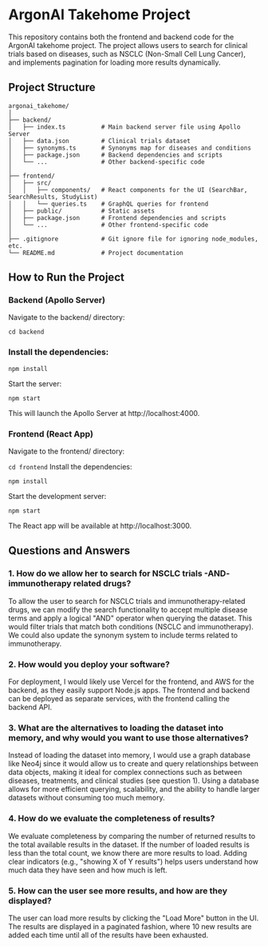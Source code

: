 
# ArgonAI Takehome Project

This repository contains both the frontend and backend code for the ArgonAI takehome project. The project allows users to search for clinical trials based on diseases, such as NSCLC (Non-Small Cell Lung Cancer), and implements pagination for loading more results dynamically.

## Project Structure

```
argonai_takehome/
│
├── backend/
│   ├── index.ts          # Main backend server file using Apollo Server
│   ├── data.json         # Clinical trials dataset
│   ├── synonyms.ts       # Synonyms map for diseases and conditions
│   ├── package.json      # Backend dependencies and scripts
│   └── ...               # Other backend-specific code
│
├── frontend/
│   ├── src/
│   │   ├── components/   # React components for the UI (SearchBar, SearchResults, StudyList)
│   │   └── queries.ts    # GraphQL queries for frontend
│   ├── public/           # Static assets
│   ├── package.json      # Frontend dependencies and scripts
│   └── ...               # Other frontend-specific code
│
├── .gitignore            # Git ignore file for ignoring node_modules, etc.
└── README.md             # Project documentation
```

## How to Run the Project

### Backend (Apollo Server)
Navigate to the backend/ directory:

`cd backend`

### Install the dependencies:

`npm install`

Start the server:

`npm start`

This will launch the Apollo Server at http://localhost:4000.

### Frontend (React App)
Navigate to the frontend/ directory:

`cd frontend`
Install the dependencies:

`npm install`

Start the development server:

`npm start`

The React app will be available at http://localhost:3000.


## Questions and Answers
### 1. How do we allow her to search for NSCLC trials -AND- immunotherapy related drugs?
To allow the user to search for NSCLC trials and immunotherapy-related drugs, we can modify the search functionality to accept multiple disease terms and apply a logical "AND" operator when querying the dataset. This would filter trials that match both conditions (NSCLC and immunotherapy). We could also update the synonym system to include terms related to immunotherapy.

### 2. How would you deploy your software?
For deployment, I would likely use Vercel for the frontend, and AWS for the backend, as they easily support Node.js apps. The frontend and backend can be deployed as separate services, with the frontend calling the backend API.

### 3. What are the alternatives to loading the dataset into memory, and why would you want to use those alternatives?
Instead of loading the dataset into memory, I would use a graph database like Neo4j since it would allow us to create and query relationships between data objects, making it ideal for complex connections such as between diseases, treatments, and clinical studies (see question 1). Using a database allows for more efficient querying, scalability, and the ability to handle larger datasets without consuming too much memory. 

### 4. How do we evaluate the completeness of results?
We evaluate completeness by comparing the number of returned results to the total available results in the dataset. If the number of loaded results is less than the total count, we know there are more results to load. Adding clear indicators (e.g., "showing X of Y results") helps users understand how much data they have seen and how much is left.

### 5. How can the user see more results, and how are they displayed?
The user can load more results by clicking the "Load More" button in the UI. The results are displayed in a paginated fashion, where 10 new results are added each time until all of the results have been exhausted.